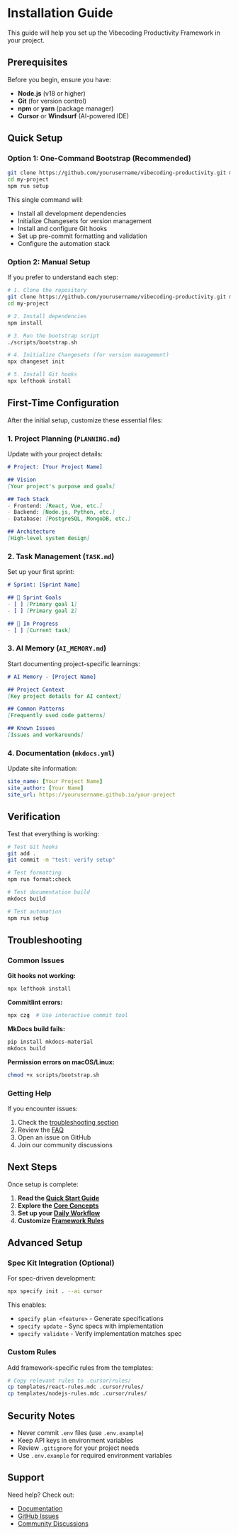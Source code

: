 # Installation Guide

This guide will help you set up the Vibecoding Productivity Framework in your project.

## Prerequisites

Before you begin, ensure you have:

- **Node.js** (v18 or higher)
- **Git** (for version control)
- **npm** or **yarn** (package manager)
- **Cursor** or **Windsurf** (AI-powered IDE)

## Quick Setup

### Option 1: One-Command Bootstrap (Recommended)

```bash
git clone https://github.com/yourusername/vibecoding-productivity.git my-project
cd my-project
npm run setup
```

This single command will:
- Install all development dependencies
- Initialize Changesets for version management
- Install and configure Git hooks
- Set up pre-commit formatting and validation
- Configure the automation stack

### Option 2: Manual Setup

If you prefer to understand each step:

```bash
# 1. Clone the repository
git clone https://github.com/yourusername/vibecoding-productivity.git my-project
cd my-project

# 2. Install dependencies
npm install

# 3. Run the bootstrap script
./scripts/bootstrap.sh

# 4. Initialize Changesets (for version management)
npx changeset init

# 5. Install Git hooks
npx lefthook install
```

## First-Time Configuration

After the initial setup, customize these essential files:

### 1. Project Planning (`PLANNING.md`)

Update with your project details:

```markdown
# Project: [Your Project Name]

## Vision
[Your project's purpose and goals]

## Tech Stack
- Frontend: [React, Vue, etc.]
- Backend: [Node.js, Python, etc.]
- Database: [PostgreSQL, MongoDB, etc.]

## Architecture
[High-level system design]
```

### 2. Task Management (`TASK.md`)

Set up your first sprint:

```markdown
# Sprint: [Sprint Name]

## 🎯 Sprint Goals
- [ ] [Primary goal 1]
- [ ] [Primary goal 2]

## 🔄 In Progress
- [ ] [Current task]
```

### 3. AI Memory (`AI_MEMORY.md`)

Start documenting project-specific learnings:

```markdown
# AI Memory - [Project Name]

## Project Context
[Key project details for AI context]

## Common Patterns
[Frequently used code patterns]

## Known Issues
[Issues and workarounds]
```

### 4. Documentation (`mkdocs.yml`)

Update site information:

```yaml
site_name: [Your Project Name]
site_author: [Your Name]
site_url: https://yourusername.github.io/your-project
```

## Verification

Test that everything is working:

```bash
# Test Git hooks
git add .
git commit -m "test: verify setup"

# Test formatting
npm run format:check

# Test documentation build
mkdocs build

# Test automation
npm run setup
```

## Troubleshooting

### Common Issues

**Git hooks not working:**
```bash
npx lefthook install
```

**Commitlint errors:**
```bash
npx czg  # Use interactive commit tool
```

**MkDocs build fails:**
```bash
pip install mkdocs-material
mkdocs build
```

**Permission errors on macOS/Linux:**
```bash
chmod +x scripts/bootstrap.sh
```

### Getting Help

If you encounter issues:

1. Check the [troubleshooting section](../reference/troubleshooting.md)
2. Review the [FAQ](../reference/faq.md)
3. Open an issue on GitHub
4. Join our community discussions

## Next Steps

Once setup is complete:

1. **Read the [Quick Start Guide](quick-start.md)**
2. **Explore the [Core Concepts](../framework/core-concepts.md)**
3. **Set up your [Daily Workflow](../framework/workflow.md)**
4. **Customize [Framework Rules](../templates/framework-rules.md)**

## Advanced Setup

### Spec Kit Integration (Optional)

For spec-driven development:

```bash
npx specify init . --ai cursor
```

This enables:
- `specify plan <feature>` - Generate specifications
- `specify update` - Sync specs with implementation
- `specify validate` - Verify implementation matches spec

### Custom Rules

Add framework-specific rules from the templates:

```bash
# Copy relevant rules to .cursor/rules/
cp templates/react-rules.mdc .cursor/rules/
cp templates/nodejs-rules.mdc .cursor/rules/
```

## Security Notes

- Never commit `.env` files (use `.env.example`)
- Keep API keys in environment variables
- Review `.gitignore` for your project needs
- Use `.env.example` for required environment variables

## Support

Need help? Check out:

- [Documentation](../index.md)
- [GitHub Issues](https://github.com/yourusername/vibecoding-productivity/issues)
- [Community Discussions](https://github.com/yourusername/vibecoding-productivity/discussions)

